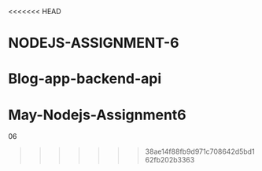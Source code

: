 <<<<<<< HEAD
# NODEJS-ASSIGNMENT-6
Blog-app-backend-api
=======
# May-Nodejs-Assignment6
06
>>>>>>> 38ae14f88fb9d971c708642d5bd162fb202b3363
